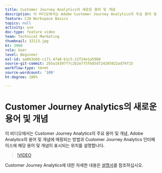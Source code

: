 ```yaml
---
title: Customer Journey Analytics의 새로운 용어 및 개념
description: 이 비디오에서는 Adobe Customer Journey Analytics의 주요 용어 및 개념, Adobe Analytics의 용어 및 개념에 매핑되는 방법과 Customer Journey Analytics 인터페이스에 해당 용어 및 개념이 표시되는 위치를 설명합니다.
feature: CJA Workspace Basics
topics: null
activity: use
doc-type: feature video
team: Technical Marketing
thumbnail: 32113.jpg
kt: 3960
role: User
level: Beginner
exl-id: aa063ebb-c171-47a8-b1c5-12f24e1a59b8
source-git-commit: 2b5a19397f7c2b2e775fbd5d724205922ad76f15
workflow-type: tm+mt
source-wordcount: '109'
ht-degree: 100%

---
```


# Customer Journey Analytics의 새로운 용어 및 개념

이 비디오에서는 Customer Journey Analytics의 주요 용어 및 개념, Adobe Analytics의 용어 및 개념에 매핑되는 방법과 Customer Journey Analytics 인터페이스에 해당 용어 및 개념이 표시되는 위치를 설명합니다.

>[!VIDEO](https://video.tv.adobe.com/v/32113/?quality=12)

Customer Journey Analytics에 대한 자세한 내용은 [설명서](https://docs.adobe.com/content/help/ko/analytics-platform/using/cja-landing.html)를 참조하십시오.

